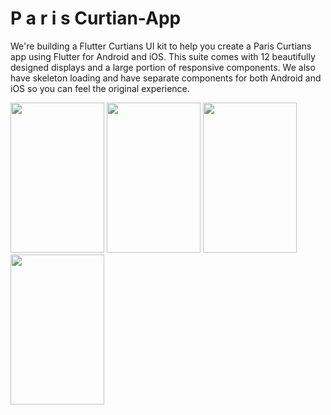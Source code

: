 # P a r i s  C u r t i a n - A p p 

We're building a Flutter Curtians UI kit to help you create a Paris Curtians app using Flutter for Android and iOS. This suite comes with 12 beautifully designed displays and a large portion of responsive components. We also have skeleton loading and have separate components for both Android and iOS so you can feel the original experience. 
 
<div>
  <img src="" width="150" height="240">
  <img src="" width="150" height="240">
  <img src="" width="150" height="240">
  <img src="" width="150" height="240">
</div>
